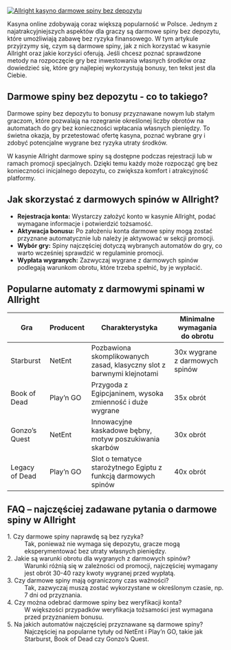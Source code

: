 [![Allright kasyno darmowe spiny bez depozytu](https://123-caf.pages.dev/gitsignup.png)](https://vrmoo.ru/Bt82HjjY)

<p>Kasyna online zdobywają coraz większą popularność w Polsce. Jednym z najatrakcyjniejszych aspektów dla graczy są darmowe spiny bez depozytu, które umożliwiają zabawę bez ryzyka finansowego. W tym artykule przyjrzymy się, czym są darmowe spiny, jak z nich korzystać w kasynie Allright oraz jakie korzyści oferują. Jeśli chcesz poznać sprawdzone metody na rozpoczęcie gry bez inwestowania własnych środków oraz dowiedzieć się, które gry najlepiej wykorzystują bonusy, ten tekst jest dla Ciebie.</p>  <h2>Darmowe spiny bez depozytu - co to takiego?</h2> <p>Darmowe spiny bez depozytu to bonusy przyznawane nowym lub stałym graczom, które pozwalają na rozegranie określonej liczby obrotów na automatach do gry bez konieczności wpłacania własnych pieniędzy. To świetna okazja, by przetestować ofertę kasyna, poznać wybrane gry i zdobyć potencjalne wygrane bez ryzyka utraty środków.</p>   <p>W kasynie Allright darmowe spiny są dostępne podczas rejestracji lub w ramach promocji specjalnych. Dzięki temu każdy może rozpocząć grę bez konieczności inicjalnego depozytu, co zwiększa komfort i atrakcyjność platformy.</p>  <h2>Jak skorzystać z darmowych spinów w Allright?</h2> <ul>   <li><strong>Rejestracja konta:</strong> Wystarczy założyć konto w kasynie Allright, podać wymagane informacje i potwierdzić tożsamość.</li>   <li><strong>Aktywacja bonusu:</strong> Po założeniu konta darmowe spiny mogą zostać przyznane automatycznie lub należy je aktywować w sekcji promocji.</li>   <li><strong>Wybór gry:</strong> Spiny najczęściej dotyczą wybranych automatów do gry, co warto wcześniej sprawdzić w regulaminie promocji.</li>   <li><strong>Wypłata wygranych:</strong> Zazwyczaj wygrane z darmowych spinów podlegają warunkom obrotu, które trzeba spełnić, by je wypłacić.</li> </ul>  <h2>Popularne automaty z darmowymi spinami w Allright</h2> <table>   <thead>     <tr>       <th>Gra</th>       <th>Producent</th>       <th>Charakterystyka</th>       <th>Minimalne wymagania do obrotu</th>     </tr>   </thead>   <tbody>     <tr>       <td>Starburst</td>       <td>NetEnt</td>       <td>Pozbawiona skomplikowanych zasad, klasyczny slot z barwnymi klejnotami</td>       <td>30x wygrane z darmowych spinów</td>     </tr>     <tr>       <td>Book of Dead</td>       <td>Play’n GO</td>       <td>Przygoda z Egipcjaninem, wysoka zmienność i duże wygrane</td>       <td>35x obrót</td>     </tr>     <tr>       <td>Gonzo’s Quest</td>       <td>NetEnt</td>       <td>Innowacyjne kaskadowe bębny, motyw poszukiwania skarbów</td>       <td>30x obrót</td>     </tr>     <tr>       <td>Legacy of Dead</td>       <td>Play’n GO</td>       <td>Slot o tematyce starożytnego Egiptu z funkcją darmowych spinów</td>       <td>40x obrót</td>     </tr>   </tbody> </table>  <h2>FAQ – najczęściej zadawane pytania o darmowe spiny w Allright</h2> <dl>   <dt>1. Czy darmowe spiny naprawdę są bez ryzyka?</dt>   <dd>Tak, ponieważ nie wymaga się depozytu, gracze mogą eksperymentować bez utraty własnych pieniędzy.</dd>      <dt>2. Jakie są warunki obrotu dla wygranych z darmowych spinów?</dt>   <dd>Warunki różnią się w zależności od promocji, najczęściej wymagany jest obrót 30-40 razy kwoty wygranej przed wypłatą.</dd>    <dt>3. Czy darmowe spiny mają ograniczony czas ważności?</dt>   <dd>Tak, zazwyczaj muszą zostać wykorzystane w określonym czasie, np. 7 dni od przyznania.</dd>    <dt>4. Czy można odebrać darmowe spiny bez weryfikacji konta?</dt>   <dd>W większości przypadków weryfikacja tożsamości jest wymagana przed przyznaniem bonusu.</dd>    <dt>5. Na jakich automatów najczęściej przyznawane są darmowe spiny?</dt>   <dd>Najczęściej na popularne tytuły od NetEnt i Play’n GO, takie jak Starburst, Book of Dead czy Gonzo’s Quest.</dd> </dl>